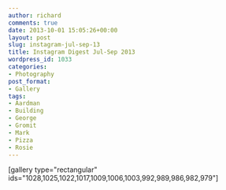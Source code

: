 ```yaml
---
author: richard
comments: true
date: 2013-10-01 15:05:26+00:00
layout: post
slug: instagram-jul-sep-13
title: Instagram Digest Jul-Sep 2013
wordpress_id: 1033
categories:
- Photography
post_format:
- Gallery
tags:
- Aardman
- Building
- George
- Gromit
- Mark
- Pizza
- Rosie
---
```


[gallery type="rectangular" ids="1028,1025,1022,1017,1009,1006,1003,992,989,986,982,979"]
